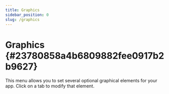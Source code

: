 ```yaml
---
title: Graphics
sidebar_position: 0
slug: /graphics
---
```


# Graphics {#23780858a4b6809882fee0917b2b9627}

This menu allows you to set several optional graphical elements for your app. Click on a tab to modify that element.

